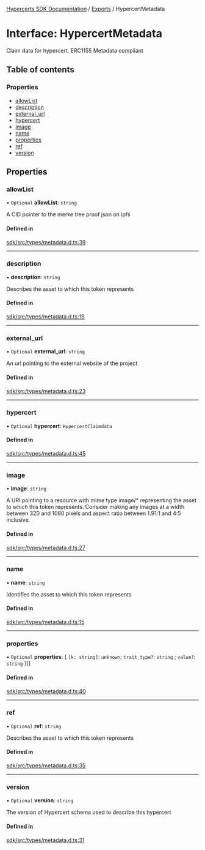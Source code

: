 [Hypercerts SDK Documentation](../README.md) / [Exports](../modules.md) / HypercertMetadata

# Interface: HypercertMetadata

Claim data for hypercert. ERC1155 Metadata compliant

## Table of contents

### Properties

- [allowList](HypercertMetadata.md#allowlist)
- [description](HypercertMetadata.md#description)
- [external_url](HypercertMetadata.md#external_url)
- [hypercert](HypercertMetadata.md#hypercert)
- [image](HypercertMetadata.md#image)
- [name](HypercertMetadata.md#name)
- [properties](HypercertMetadata.md#properties)
- [ref](HypercertMetadata.md#ref)
- [version](HypercertMetadata.md#version)

## Properties

### allowList

• `Optional` **allowList**: `string`

A CID pointer to the merke tree proof json on ipfs

#### Defined in

[sdk/src/types/metadata.d.ts:39](https://github.com/Network-Goods/hypercerts/blob/759a46d/sdk/src/types/metadata.d.ts#L39)

---

### description

• **description**: `string`

Describes the asset to which this token represents

#### Defined in

[sdk/src/types/metadata.d.ts:19](https://github.com/Network-Goods/hypercerts/blob/759a46d/sdk/src/types/metadata.d.ts#L19)

---

### external_url

• `Optional` **external_url**: `string`

An url pointing to the external website of the project

#### Defined in

[sdk/src/types/metadata.d.ts:23](https://github.com/Network-Goods/hypercerts/blob/759a46d/sdk/src/types/metadata.d.ts#L23)

---

### hypercert

• `Optional` **hypercert**: `HypercertClaimdata`

#### Defined in

[sdk/src/types/metadata.d.ts:45](https://github.com/Network-Goods/hypercerts/blob/759a46d/sdk/src/types/metadata.d.ts#L45)

---

### image

• **image**: `string`

A URI pointing to a resource with mime type image/\* representing the asset to which this token represents. Consider making any images at a width between 320 and 1080 pixels and aspect ratio between 1.91:1 and 4:5 inclusive.

#### Defined in

[sdk/src/types/metadata.d.ts:27](https://github.com/Network-Goods/hypercerts/blob/759a46d/sdk/src/types/metadata.d.ts#L27)

---

### name

• **name**: `string`

Identifies the asset to which this token represents

#### Defined in

[sdk/src/types/metadata.d.ts:15](https://github.com/Network-Goods/hypercerts/blob/759a46d/sdk/src/types/metadata.d.ts#L15)

---

### properties

• `Optional` **properties**: { `[k: string]`: `unknown`; `trait_type?`: `string` ; `value?`: `string` }[]

#### Defined in

[sdk/src/types/metadata.d.ts:40](https://github.com/Network-Goods/hypercerts/blob/759a46d/sdk/src/types/metadata.d.ts#L40)

---

### ref

• `Optional` **ref**: `string`

Describes the asset to which this token represents

#### Defined in

[sdk/src/types/metadata.d.ts:35](https://github.com/Network-Goods/hypercerts/blob/759a46d/sdk/src/types/metadata.d.ts#L35)

---

### version

• `Optional` **version**: `string`

The version of Hypercert schema used to describe this hypercert

#### Defined in

[sdk/src/types/metadata.d.ts:31](https://github.com/Network-Goods/hypercerts/blob/759a46d/sdk/src/types/metadata.d.ts#L31)
